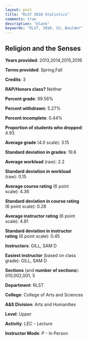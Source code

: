 ```yaml
---
layout: post
title: "RLST 3010 Statistics"
comments: true
description: "blank"
keywords: "RLST, 3010, CU, Boulder"
--- 
```

<head>
<script src="https://ajax.googleapis.com/ajax/libs/jquery/2.1.3/jquery.min.js"></script>
<script src="https://dl.dropboxusercontent.com/s/pc42nxpaw1ea4o9/highcharts.js?dl=0"></script>
<!-- <script src="../assets/js/highcharts.js"></script> -->
<style type="text/css">@font-face {
	font-family: "Bebas Neue";
	src: url(https://www.filehosting.org/file/details/544349/BebasNeue%20Regular.otf) format("opentype");
	}
	h1.Bebas { 
		font-family: "Bebas Neue", Verdana, Tahoma;
	}
</style>
</head>
<body>
	<div id="container" style="float: right; width: 45%; height: 88%; margin-left: 2.5%; margin-right: 2.5%;"></div>
	<script language="JavaScript">
		$(document).ready(function() {
		var chart = {type: 'column'};
		var title = {text: 'Grade Distribution'};
		var xAxis = {categories: ['A','B','C','D','F'],crosshair: true};
		var yAxis = {min: 0,title: {text: 'Percentage'}};
		var tooltip = {headerFormat: '<center><b><span style="font-size:20px">{point.key}</span></b></center>',
		               pointFormat: '<td style="padding:0"><b>{point.y:.1f}%</b></td>',
		               footerFormat: '</table>',shared: true,useHTML: true};
		var plotOptions = {column: {pointPadding: 0.0,borderWidth: 0}};  
		var credits = {enabled: false};var series= [{name: 'Percent',data: [30.21,54.17,12.5,1.56,1.56,]}];
		var json = {};
		json.chart = chart;
		json.title = title;
		json.tooltip = tooltip;
		json.xAxis = xAxis;
		json.yAxis = yAxis;  
		json.series = series;
		json.plotOptions = plotOptions;  
		json.credits = credits;
		$('#container').highcharts(json);
	});
	</script>
</body>
			   
## Religion and the Senses

**Years provided**: 2013,2014,2015,2016

**Terms provided**: Spring,Fall

**Credits**: 3

**RAP/Honors class?** Neither

**Percent grade**: 99.56%

**Percent withdrawn**: 5.27%

**Percent incomplete**: 0.44%

**Proportion of students who dropped**: 4.93

**Average grade** (4.0 scale): 3.15

**Standard deviation in grades**: 19.6

**Average workload** (raw): 2.2

**Standard deviation in workload** (raw): 0.15

**Average course rating** (6 point scale): 4.36

**Standard deviation in course rating** (6 point scale): 0.28

**Average instructor rating** (6 point scale): 4.81

**Standard deviation in instructor rating** (6 point scale): 0.45

**Instructors**: GILL, SAM D

**Easiest instructor** (based on class grade): GILL, SAM D

**Sections** (and **number of sections**): 010,002,001, 5

**Department**: RLST

**College**: College of Arts and Sciences

**A&S Division**: Arts and Humanities

**Level**: Upper

**Activity**: LEC - Lecture

**Instructor Mode**: P  - In Person
